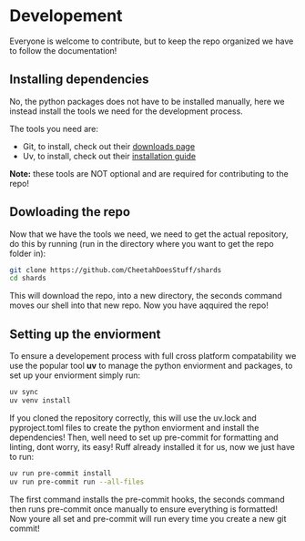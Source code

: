 # Developement

Everyone is welcome to contribute, but to keep the repo organized we have to follow the documentation!

## Installing dependencies

No, the python packages does not have to be installed manually, here we instead install the tools we need for the development process.

The tools you need are:
* Git, to install, check out their [downloads page](https://git-scm.com/downloads)
* Uv, to install, check out their [installation guide](https://docs.astral.sh/uv/getting-started/installation/)

**Note:** these tools are NOT optional and are required for contributing to the repo!

## Dowloading the repo

Now that we have the tools we need, we need to get the actual repository, do this by running (run in the directory where you want to get the repo folder in):

```sh
git clone https://github.com/CheetahDoesStuff/shards
cd shards
```

This will download the repo, into a new directory, the seconds command moves our shell into that new repo. Now you have aqquired the repo!

## Setting up the enviorment

To ensure a developement process with full cross platform compatability we use the popular tool **uv** to manage the python enviorment and packages, to set up your enviorment simply run:

```sh
uv sync
uv venv install
```

If you cloned the repository correctly, this will use the uv.lock and pyproject.toml files to create the python enviorment and install the dependencies! Then, well need to set up pre-commit for formatting and linting, dont worry, its easy! Ruff already installed it for us, now we just have to run:

```sh
uv run pre-commit install
uv run pre-commit run --all-files
```

The first command installs the pre-commit hooks, the seconds command then runs pre-commit once manually to ensure everything is formatted! Now youre all set and pre-commit will run every time you create a new git commit!
